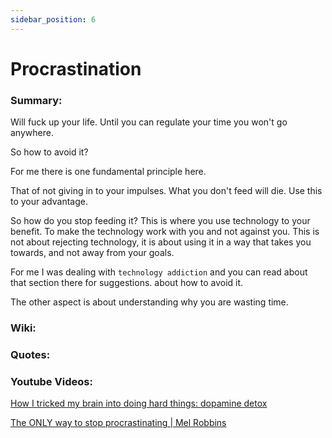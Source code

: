 ```yaml
---
sidebar_position: 6
---
```


# Procrastination

### Summary:

Will fuck up your life. Until you can regulate your time you won't go anywhere.

So how to avoid it?

For me there is one fundamental principle here.

That of not giving in to your impulses. What you don't feed will die. Use this 
to your advantage.

So how do you stop feeding it? This is where you use technology to your benefit. 
To make the technology work with you and not against you. This is not about rejecting 
technology, it is about using it in a way that takes you towards, and not away from your goals.


For me I was dealing with `technology addiction` and you can read about that section there for suggestions.  about how to avoid it.

The other aspect is about understanding why you are wasting time. 



### Wiki:



### Quotes:



### Youtube Videos:

[How I tricked my brain into doing hard things: dopamine detox](
https://www.youtube.com/watch?v=9QiE-M1LrZk)

[The ONLY way to stop procrastinating | Mel Robbins](
https://www.youtube.com/watch?v=4x7MkLDGnu8)



